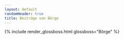 ```yaml
---
layout: default
randomHeader: true
title: Beiträge von Börge
---
```

{% include render_glossboss.html glossboss="Börge" %}
